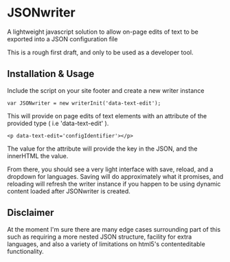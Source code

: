 # JSONwriter
A lightweight javascript solution to allow on-page edits of text to be exported into a JSON configuration file

This is a rough first draft, and only to be used as a developer tool.

## Installation & Usage

Include the script on your site footer and create a new writer instance

```
var JSONwriter = new writerInit('data-text-edit');
```

This will provide on page edits of text elements with an attribute of the provided type ( i.e 'data-text-edit' ).

```
<p data-text-edit='configIdentifier'></p>
```

The value for the attribute will provide the key in the JSON, and the innerHTML the value.

From there, you should see a very light interface with save, reload, and a dropdown for languages. Saving will do approximately what it promises, and reloading will refresh the writer instance if you happen to be using dynamic content loaded after JSONwriter is created.

## Disclaimer

At the moment I'm sure there are many edge cases surrounding part of this such as requiring a more nested JSON structure, facility for extra languages, and also a variety of limitations on html5's contenteditable functionality.